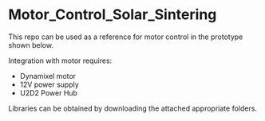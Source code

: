 # Motor_Control_Solar_Sintering
This repo can be used as a reference for motor control in the prototype shown below.


Integration with motor requires:
- Dynamixel motor
- 12V power supply
- U2D2 Power Hub

Libraries can be obtained by downloading the attached appropriate folders.

